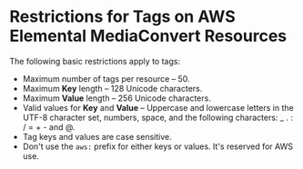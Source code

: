 # Restrictions for Tags on AWS Elemental MediaConvert Resources<a name="resource-tagging-restrictions"></a>

The following basic restrictions apply to tags:
+ Maximum number of tags per resource – 50\.
+ Maximum **Key** length – 128 Unicode characters\.
+ Maximum **Value** length – 256 Unicode characters\.
+ Valid values for **Key** and **Value** – Uppercase and lowercase letters in the UTF\-8 character set, numbers, space, and the following characters: \_ \. : / = \+ \- and @\.
+ Tag keys and values are case sensitive\.
+ Don't use the `aws:` prefix for either keys or values\. It's reserved for AWS use\.